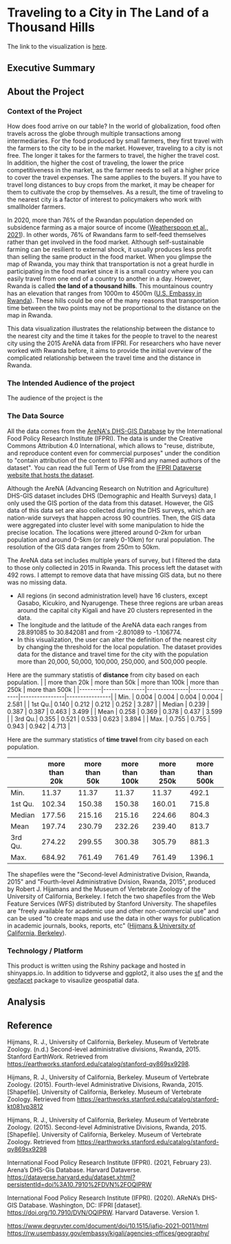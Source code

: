 # Traveling to a City in The Land of a Thousand Hills
The link to the visualization is [here](https://kimminah.shinyapps.io/traveling_in_rwanda/).

## Executive Summary

## About the Project
### Context of the Project
How does food arrive on our table? In the world of globalization, food often travels across the globe through multiple transactions among intermediaries. For the food produced by small farmers, they first travel with the farmers to the city to be in the market. However, traveling to a city is not free. The longer it takes for the farmers to travel, the higher the travel cost. In addition, the higher the cost of traveling, the lower the price competitiveness in the market, as the farmer needs to sell at a higher price to cover the travel expenses. The same applies to the buyers. If you have to travel long distances to buy crops from the market, it may be cheaper for them to cultivate the crop by themselves. As a result, the time of traveling to the nearest city is a factor of interest to policymakers who work with smallholder farmers.
    
In 2020, more than 76% of the Rwandan population depended on subsidence farming as a major source of income ([Weatherspoon et al., 2021](https://www.degruyter.com/document/doi/10.1515/jafio-2021-0011/html)). In other words, 76% of Rwandans farm to self-feed themselves rather than get involved in the food market. Although self-sustainable farming can be resilient to external shock, it usually produces less profit than selling the same product in the food market. When you glimpse the map of Rwanda, you may think that transportation is not a great hurdle in participating in the food market since it is a small country where you can easily travel from one end of a country to another in a day. However, Rwanda is called **the land of a thousand hills**. This mountainous country has an elevation that ranges from 1000m to 4500m ([U.S. Embassy in Rwanda](https://rw.usembassy.gov/embassy/kigali/agencies-offices/geography/)). These hills could be one of the many reasons that transportation time between the two points may not be proportional to the distance on the map in Rwanda.
  
This data visualization illustrates the relationship between the distance to the nearest city and the time it takes for the people to travel to the nearest city using the 2015 AreNA data from IFPRI. For researchers who have never worked with Rwanda before, it aims to provide the initial overview of the complicated relationship between the travel time and the distance in Rwanda. 

### The Intended Audience of the project
The audience of the project is the 

### The Data Source
All the data comes from the [AreNA's DHS-GIS Database](https://www.ifpri.org/publication/arenas-dhs-gis-database) by the International Food Policy Research Institute (IFPRI). The data is under the Creative Commons Attribution 4.0 International, which allows to "reuse, distribute, and reproduce content even for commercial purposes" under the condition to "contain attribution of the content to IFPRI and any named authors of the dataset". You can read the full Term of Use from the [IFPRI Dataverse website that hosts the dataset](https://dataverse.harvard.edu/dataset.xhtml?persistentId=doi:10.7910/DVN/OQIPRW). 
  
Although the AreNA (Advancing Research on Nutrition and Agriculture) DHS-GIS dataset includes DHS (Demographic and Health Surveys) data, I only used the GIS portion of the data from this dataset. However, the GIS data of this data set are also collected during the DHS surveys, which are nation-wide surveys that happen across 90 countries. Then, the GIS data were aggregated into cluster level with some manipulation to hide the precise location. The locations were jittered around 0-2km for urban population and around 0-5km (or rarely 0-10km) for rural population. The resolution of the GIS data ranges from 250m to 50km. 
  
The AreNA data set includes multiple years of survey, but I filtered the data to those only collected in 2015 in Rwanda. This process left the dataset with 492 rows. I attempt to remove data that have missing GIS data, but no there was no missing data.

- All regions (in second administration level) have 16 clusters, except Gasabo, Kicukiro, and Nyarugenge. These three regions are urban areas around the capital city Kigali and have 20 clusters represented in the data. 
- The longitude and the latitude of the AreNA data each ranges from 28.891085 to 30.842081 and from -2.801089 to -1.106774.
- In this visualization, the user can alter the definition of the nearest city by changing the threshold for the local population. The dataset provides data for the distance and travel time for the city with the population more than 20,000, 50,000, 100,000, 250,000, and 500,000 people.

Here are the summary statistis of **distance** from city based on each population.
|        | more than 20k | more than 50k | more than 100k | more than 250k | more than 500k |
|--------|---------------|---------------|----------------|----------------|----------------|
| Min.   | 0.004         | 0.004         | 0.004          | 0.004          | 2.581          |
| 1st Qu.| 0.140         | 0.212         | 0.212          | 0.252          | 3.287          |
| Median | 0.239         | 0.387         | 0.387          | 0.463          | 3.499          |
| Mean   | 0.258         | 0.369         | 0.378          | 0.437          | 3.599          |
| 3rd Qu.| 0.355         | 0.521         | 0.533          | 0.623          | 3.894          |
| Max.   | 0.755         | 0.755         | 0.943          | 0.942          | 4.713          |


Here are the summary statistics of **time travel** from city based on each population.
  
|        | more than 20k | more than 50k | more than 100k | more than 250k | more than 500k |
|--------|---------------|---------------|----------------|----------------|----------------|
| Min.   | 11.37         | 11.37         | 11.37          | 11.37          | 492.1          |
| 1st Qu.| 102.34        | 150.38        | 150.38         | 160.01         | 715.8          |
| Median | 177.56        | 215.16        | 215.16         | 224.66         | 804.3          |
| Mean   | 197.74        | 230.79        | 232.26         | 239.40         | 813.7          |
| 3rd Qu.| 274.22        | 299.55        | 300.38         | 305.79         | 881.3          |
| Max.   | 684.92        | 761.49        | 761.49         | 761.49         | 1396.1         |





The shapefiles were the "Second-level Administrative Dvision, Rwanda, 2015" and "Fourth-level Administrative Dvision, Rwanda, 2015", produced by Robert J. Hijamans and the Museum of Vertebrate Zoology of the University of California, Berkeley. I fetch the two shapefiles from the Web Feature Services (WFS) distributed by Stanford University. The shapefiles are "freely available for academic use and other non-commercial use" and can be used "to create maps and use the data in other ways for publication in academic journals, books, reports, etc" ([Hijmans & University of California, Berkeley](https://earthworks.stanford.edu/catalog/stanford-qy869sx9298)).

### Technology / Platform
This product is written using the Rshiny package and hosted in shinyapps.io. In addition to tidyverse and ggplot2, it also uses the [sf](https://r-spatial.github.io/sf/) and the [geofacet](https://cran.r-project.org/web/packages/geofacet/vignettes/geofacet.html) package to visaulize geospatial data.

## Analysis

## Reference
Hijmans, R. J., University of California, Berkeley. Museum of Vertebrate Zoology. (n.d.) Second-level administrative divisions, Rwanda, 2015. Stanford EarthWork. Retrieved from https://earthworks.stanford.edu/catalog/stanford-qy869sx9298.

Hijmans, R. J., University of California, Berkeley. Museum of Vertebrate Zoology. (2015). Fourth-level Administrative Divisions, Rwanda, 2015. [Shapefile]. University of California, Berkeley. Museum of Vertebrate Zoology. Retrieved from https://earthworks.stanford.edu/catalog/stanford-kt081vp3812
  
Hijmans, R. J., University of California, Berkeley. Museum of Vertebrate Zoology. (2015). Second-level Administrative Divisions, Rwanda, 2015. [Shapefile]. University of California, Berkeley. Museum of Vertebrate Zoology. Retrieved from https://earthworks.stanford.edu/catalog/stanford-qy869sx9298

International Food Policy Research Institute (IFPRI). (2021, February 23). Arena’s DHS-Gis Database. Harvard Dataverse. https://dataverse.harvard.edu/dataset.xhtml?persistentId=doi%3A10.7910%2FDVN%2FOQIPRW 
  
International Food Policy Research Institute (IFPRI). (2020). AReNA’s DHS-GIS Database. Washington, DC: IFPRI [dataset]. https://doi.org/10.7910/DVN/OQIPRW. Harvard Dataverse. Version 1.
  
https://www.degruyter.com/document/doi/10.1515/jafio-2021-0011/html
https://rw.usembassy.gov/embassy/kigali/agencies-offices/geography/

